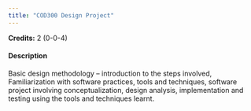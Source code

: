```yaml
---
title: "COD300 Design Project"
---
```

**Credits:** 2 (0-0-4)

#### Description
Basic design methodology – introduction to the steps involved, Familiarization with software practices, tools and techniques, software project involving conceptualization, design analysis, implementation and testing using the tools and techniques learnt.